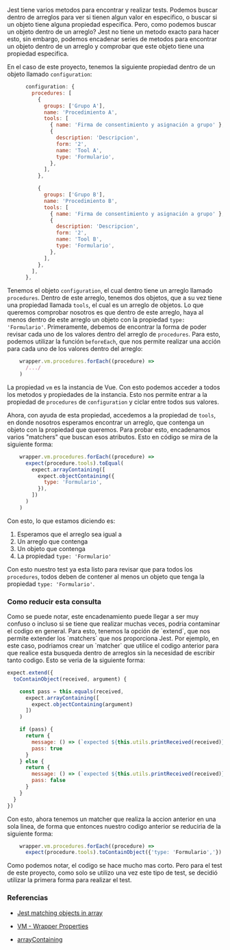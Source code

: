 Jest tiene varios metodos para encontrar y realizar tests. Podemos buscar dentro de arreglos para ver si tienen algun valor en especifico, o buscar si un objeto tiene alguna propiedad especifica. Pero, como podemos buscar un objeto dentro de un arreglo? Jest no tiene un metodo exacto para hacer esto, sin embargo, podemos encadenar series de metodos para encontrar un objeto dentro de un arreglo y comprobar que este objeto tiene una propiedad especifica. 

En el caso de este proyecto, tenemos la siguiente propiedad dentro de un objeto llamado `configuration`:

```javascript
      configuration: {
        procedures: [
          {
            groups: ['Grupo A'],
            name: 'Procedimiento A',
            tools: [
              { name: 'Firma de consentimiento y asignación a grupo' },
              {
                description: 'Descripcion',
                form: '2',
                name: 'Tool A',
                type: 'Formulario',
              },
            ],
          },

          {
            groups: ['Grupo B'],
            name: 'Procedimiento B',
            tools: [
              { name: 'Firma de consentimiento y asignación a grupo' },
              {
                description: 'Descripcion',
                form: '2',
                name: 'Tool B',
                type: 'Formulario',
              },
            ],
          },
        ],
      },
```

Tenemos el objeto `configuration`, el cual dentro tiene un arreglo llamado `procedures`. Dentro de este arreglo, tenemos dos objetos, que a su vez tiene una propiedad llamada `tools`, el cual es un arreglo de objetos. Lo que queremos comprobar nosotros es que dentro de este arreglo, haya al menos dentro de este arreglo un objeto con la propiedad `type: 'Formulario'`. Primeramente, debemos de encontrar la forma de poder revisar cada uno de los valores dentro del arreglo de `procedures`. Para esto, podemos utilizar la función `beforeEach`, que nos permite realizar una acción para cada uno de los valores dentro del arreglo:

```javascript
    wrapper.vm.procedures.forEach((procedure) =>
      /.../
    )
```

La propiedad `vm` es la instancia de Vue. Con esto podemos acceder a todos los metodos y propiedades de la instancia. Esto nos permite entrar a la propiedad de `procedures` de `configuration` y ciclar entre todos sus valores. 

Ahora, con ayuda de esta propiedad, accedemos a la propiedad de `tools`, en donde nosotros esperamos encontrar un arreglo, que contenga un objeto con la propiedad que queremos. Para probar esto, encadenamos varios "matchers" que buscan esos atributos. Esto en código se mira de la siguiente forma:

```javascript
    wrapper.vm.procedures.forEach((procedure) =>
      expect(procedure.tools).toEqual(
        expect.arrayContaining([
          expect.objectContaining({
            type: 'Formulario',
          }),
        ])
      )
    )
```

Con esto, lo que estamos diciendo es:

1. Esperamos que el arreglo sea igual a
2. Un arreglo que contenga
3. Un objeto que contenga
4. La propiedad `type: 'Formulario'`

Con esto nuestro test ya esta listo para revisar que para todos los `procedures`, todos deben de contener al menos un objeto que tenga la propiedad `type: 'Formulario'`. 

<h3> Como reducir esta consulta </h3>
Como se puede notar, este encadenamiento puede llegar a ser muy confuso o incluso si se tiene que realizar muchas veces, podria contaminar el codigo en general. Para esto, tenemos la opción de `extend`, que nos permite extender los `matchers` que nos proporciona Jest. Por ejemplo, en este caso, podriamos crear un `matcher` que utilice el codigo anterior para que realice esta busqueda dentro de arreglos sin la necesidad de escribir tanto codigo. Esto se veria de la siguiente forma: 

```javascript
expect.extend({
  toContainObject(received, argument) {

    const pass = this.equals(received, 
      expect.arrayContaining([
        expect.objectContaining(argument)
      ])
    )

    if (pass) {
      return {
        message: () => (`expected ${this.utils.printReceived(received)} not to contain object ${this.utils.printExpected(argument)}`),
        pass: true
      }
    } else {
      return {
        message: () => (`expected ${this.utils.printReceived(received)} to contain object ${this.utils.printExpected(argument)}`),
        pass: false
      }
    }
  }
})
```

Con esto, ahora tenemos un matcher que realiza la accion anterior en una sola linea, de forma que  entonces nuestro codigo anterior se reduciria de la siguiente forma:

```javascript
    wrapper.vm.procedures.forEach((procedure) =>
      expect(procedure.tools).toContainObject({'type: 'Formulario','})
```

Como podemos notar, el codigo se hace mucho mas corto. Pero para el test de este proyecto, como solo se utilizo una vez este tipo de test, se decidió utilizar la primera forma para realizar el test.

<h3> Referencias </h3>

- [Jest matching objects in array](https://medium.com/@andrei.pfeiffer/jest-matching-objects-in-array-50fe2f4d6b98)

- [VM - Wrapper Properties](https://vue-test-utils.vuejs.org/api/wrapper/#properties)

- [arrayContaining](https://jestjs.io/docs/expect#expectarraycontainingarray)